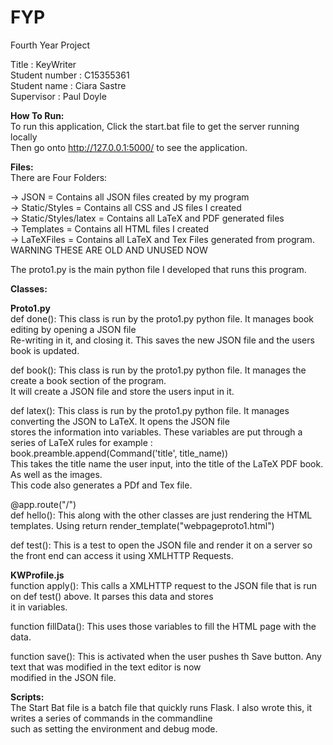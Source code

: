 # FYP
Fourth Year Project </br>

Title : KeyWriter </br>
Student number : C15355361 </br>
Student name : Ciara Sastre </br>
Supervisor : Paul Doyle </br>

**How To Run:** </br>
To run this application, Click the start.bat file to get the server running locally </br>
Then go onto http://127.0.0.1:5000/ to see the application. </br>

**Files:** </br>
There are Four Folders: </br>

-> JSON = Contains all JSON files created by my program </br>
-> Static/Styles = Contains all CSS and JS files I created </br>
-> Static/Styles/latex = Contains all LaTeX and PDF generated files </br>
-> Templates = Contains all HTML files I created </br>
-> LaTeXFiles = Contains all LaTeX and Tex Files generated from program. WARNING THESE ARE OLD AND UNUSED NOW </br>

The proto1.py is the main python file I developed that runs this program.



**Classes:** </br>

**Proto1.py**</br>
def done(): This class is run by the proto1.py python file. It manages book editing by opening a JSON file</br>
            Re-writing in it, and closing it. This saves the new JSON file and the users book is updated.</br>
            
def book(): This class is run by the proto1.py python file. It manages the create a book section of the program.</br>
            It will create a JSON file and store the users input in it.</br>
            
def latex(): This class is run by the proto1.py python file. It manages converting the JSON to LaTeX. It opens the JSON file</br>
            stores the information into variables. These variables are put through a series of LaTeX rules for example :</br>
            book.preamble.append(Command('title', title_name))</br>
            This takes the title name the user input, into the title of the LaTeX PDF book. As well as the images.</br>
            This code also generates a PDf and Tex file.</br>
	   
	    
@app.route("/")</br>
def hello(): This along with the other classes are just rendering the HTML templates. Using return render_template("webpageproto1.html")</br>
	
def test(): This is a test to open the JSON file and render it on a server so the front end can access it using XMLHTTP Requests.</br>	

**KWProfile.js**</br>
function apply(): This calls a XMLHTTP request to the JSON file that is run on def test() above. It parses this data and stores</br>
                  it in variables.</br>

function fillData(): This uses those variables to fill the HTML page with the data.</br>

function save(): This is activated when the user pushes th Save button. Any text that was modified in the text editor is now</br>
                  modified in the JSON file.</br>


**Scripts:** </br>
The Start Bat file is a batch file that quickly runs Flask. I also wrote this, it writes a series of commands in the commandline</br>
such as setting the environment and debug mode.</br>
